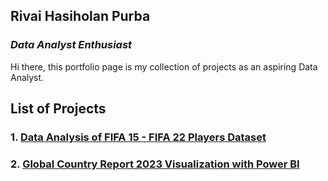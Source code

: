 ## Rivai Hasiholan Purba
### _Data Analyst Enthusiast_
Hi there, this portfolio page is my collection of projects as an aspiring Data Analyst.

## List of Projects
### 1. [Data Analysis of FIFA 15 - FIFA 22 Players Dataset](https://rivaipurba.github.io/fifa15-22_player_analysis.html)

### 2. [Global Country Report 2023 Visualization with Power BI](https://github.com/rivaipurba/rivaipurba.github.io/tree/main/Global%20Country%20Report%20Visualization)
